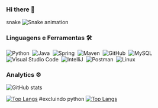 ### Hi there 👋

<!--
**LindomarB/LindomarB** is a ✨ _special_ ✨ repository because its `README.md` (this file) appears on your GitHub profile.

Here are some ideas to get you started:

- 🔭 I’m currently working on ...
- 🌱 I’m currently learning ...
- 👯 I’m looking to collaborate on ...
- 🤔 I’m looking for help with ...
- 💬 Ask me about ...
- 📫 How to reach me: ...
- 😄 Pronouns: ...
- ⚡ Fun fact: ...
-->

snake
![Snake animation](https://github.com/LindomarB/LindomarB/blob/output/github-contribution-grid-snake.svg)


### Linguagens e Ferramentas 🛠

![Python](https://img.shields.io/badge/-Python-05122A?style=flat&logo=python)&nbsp;
![Java](https://img.shields.io/badge/-Java-05122A?style=flat&logo=Java&logoColor=white)&nbsp;
![Spring](https://img.shields.io/badge/-Spring-05122A?style=flat&logo=spring&logoColor=white)&nbsp;
![Maven](https://img.shields.io/badge/-Maven-05122A?style=flat&logo=apache-maven&logoColor=white)&nbsp;
![GitHub](https://img.shields.io/badge/-GitHub-05122A?style=flat&logo=github)&nbsp;
![MySQL](https://img.shields.io/badge/-MySQL-05122A?style=flat&logo=mysql&logoColor=white)&nbsp;
![Visual Studio Code](https://img.shields.io/badge/-Visual%20Studio%20Code-05122A?style=flat&logo=visual-studio-code&logoColor=007ACC)&nbsp;
![IntelliJ](https://img.shields.io/badge/-IntelliJ-05122A?style=flat&logo=jetbrains)&nbsp;
![Postman](https://img.shields.io/badge/-Postman-05122A?style=flat&logo=postman)&nbsp;
![Linux](https://img.shields.io/badge/-Linux-05122A?style=flat&logo=linux&logoColor=white)&nbsp;



### Analytics ⚙️
![GitHub stats](https://github-readme-stats.vercel.app/api?username=LindomarB&show_icons=true&theme=dracula&locate=pt)

[![Top Langs](https://github-readme-stats.vercel.app/api/top-langs/?username=LindomarB)](https://github.com/LindomarB/OrangeTalent)
#excluindo python
[![Top Langs](https://github-readme-stats.vercel.app/api/top-langs/?username=LindomarB&exclude_repo=Curso-em-video-git,LindomarB.github.io)](https://github.com/LindomarB/github-readme-stats)


